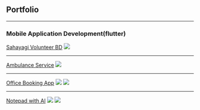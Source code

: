 ## Portfolio

---

### Mobile Application Development(flutter) 

[Sahayagi Volunteer BD](https://github.com/jhalto/sahayagi)
<img src="images/sahayagi1.jpeg?raw=true"/>

---
[Ambulance Service](https://github.com/jhalto/ambulance_service)
<img src="images/1.png?raw=true"/>

---
[Office Booking App](https://github.com/jhalto/office_booking)
<img src="images/office_1.png?raw=true"/>
<img src="images/office_2.png?raw=true"/>

---
[Notepad with AI](https://github.com/jhalto/notepad)
<img src="images/notepad_1.png?raw=true"/>
<img src="images/notepad_2.png?raw=true"/>

<!-- Remove above link if you don't want to attibute -->
